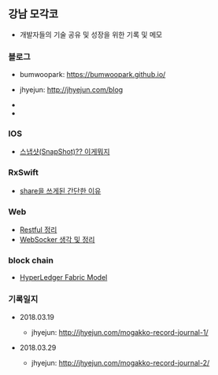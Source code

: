 ## 강남 모각코


- 개발자들의 기술 공유 및 성장을 위한 기록 및 메모


### 블로그 

- bumwoopark: 
https://bumwoopark.github.io/

- jhyejun:
<http://jhyejun.com/blog>

- 

- 



### IOS 

- [스냅샷(SnapShot)?? 이게뭐지](https://bumwoopark.github.io/blog/2017/06/01/SnapshotView/)





### RxSwift

- [share을 쓰게된 간단한 이유](https://bumwoopark.github.io/blog/2018/03/08/share/)


### Web

- [Restful 정리](https://bumwoopark.github.io/blog/2018/03/13/restful/)
- [WebSocker 생각 및 정리](https://bumwoopark.github.io/blog/2018/03/19/websocket/)

### block chain

- [HyperLedger Fabric Model](https://bumwoopark.github.io/blog/2018/04/02/fabricmodel/)


### 기록일지
- 2018.03.19
    - jhyejun:
    <http://jhyejun.com/mogakko-record-journal-1/>

- 2018.03.29
    - jhyejun:
    <http://jhyejun.com/mogakko-record-journal-2/>
